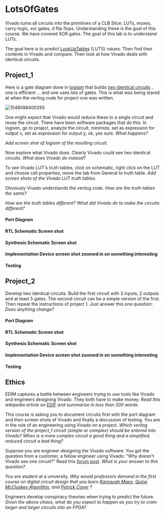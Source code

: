 # LotsOfGates
Vivado turns all circuits into the primitives of a CLB Slice: LUTs, muxes, carry-logic, xor gates, d flip flops. Understanding these is the goal of this course. We have covered XOR gates.  The goal of this lab is to understand LUTs. 

The goal here is to predict [LookUpTables](https://en.wikipedia.org/wiki/Lookup_table) (LUTS) values.
Then find their contents in Vivado and compare.
Then look at how Vivado deals with identical circuits. 

## Project_1

Here is a gate diagram done in [logisim](https://sourceforge.net/projects/circuit/) that builds [two identical circuits](https://github.com/ENES-246DigitalElectronics/ENES246/blob/master/-4LotsOfGates/TwoIdenticalCircuits.circ) .. one is efficient ... and one uses lots of gates.  This is what was being stared at when the verilog code for project one was written. 

![1548098400293](1548098400293.png)

One might expect that Vivado would reduce these to a single circuit and reuse the circuit. There have been software packages that do this.  In logisim, go to project, analyze the circuit, minimize, set as expression for output x, set as expression for output y, ok, yes sure. *What happens?*

*Add screen shot of logisim of the resulting circuit.*  

Now explore what Vivado does. Clearly Vivado could see two identical circuits. *What does Vivado do instead?*

To see Vivado LUT's truth tables, click on schematic, right click on the LUT and choose cell properties, move the tab from General to truth table. *Add screen shots of the Vivado LUT truth tables.* 

Obviously Vivado understands the verilog code. *How are the truth tables the same?* 

*How are the truth tables different? What did Vivado do to make the circuits different?* 

#### Port Diagram

#### RTL Schematic Screen shot

#### Synthesis Schematic Screen shot

#### Implementation Device screen shot zoomed in on something interesting

#### Testing

## Project_2

Develop two identical circuits. Build the first circuit with 3 inputs, 2 outputs and at least 5 gates. The second circuit can be a simple version of the first.  Then repeat the instructions of project 1.  Just answer this  one question: *Does anything change?*

#### Port Diagram

#### RTL Schematic Screen shot

#### Synthesis Schematic Screen shot

#### Implementation Device screen shot zoomed in on something interesting

#### Testing

## Ethics

EDIM captures a battle between engineers trying to use tools like Vivado and engineers designing Vivado. They both have to make money. *Read this wikipedia article on [EDIF](https://en.wikipedia.org/wiki/EDIF) and summarize in less than 200 words:*

This course is asking you to document circuits first with the port diagram and then screen shots of Vivado and finally a discussion of testing. You are in the role of an engineering using Vivado on a project. *Which verilog version of the project_1 circuit (simple or complex) should be entered into Vivado?  When is a more complex circuit a good thing and a simplified, reduced circuit a bad thing?*

Suppose you are engineer designing the Vivado software. You get the question from a customer, a fellow engineer using Vivado: "Why doesn't Vivado see one circuit?" Read this [forum post](https://forums.xilinx.com/t5/Synthesis/Question-about-LUT-usage-in-a-very-very-simple-combinatorial/td-p/221143).  *What is your answer to this question?*

You are student at a university. *Why would professors demand in the first course on digital circuit design that you learn  [Karnaugh Maps,](https://en.wikipedia.org/wiki/Karnaugh_map)  [Quine McCluskey Algorithm](https://en.wikipedia.org/wiki/Quine%E2%80%93McCluskey_algorithm), and  [Petrick Cover](https://en.wikipedia.org/wiki/Petrick%27s_method)* ?

Engineers develop conspiracy theories when trying to predict the future. *Given the above chaos, what do you expect to happen as you try to cram larger and larger circuits into an FPGA?* 



